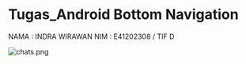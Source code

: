 # Tugas_Android Bottom Navigation

NAMA : INDRA WIRAWAN
NIM : E41202308 / TIF D

![chats.png]( {chats.png} )
